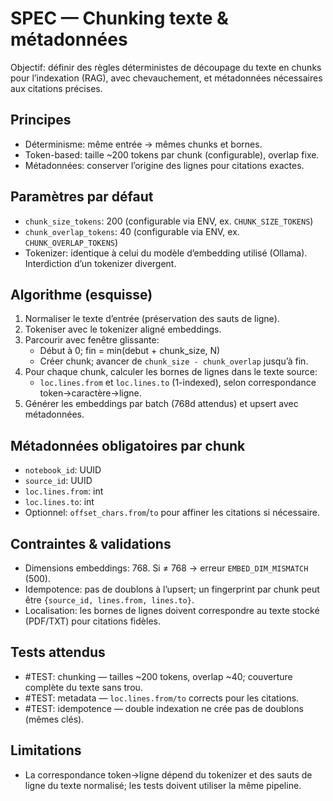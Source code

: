 # SPEC — Chunking texte & métadonnées

Objectif: définir des règles déterministes de découpage du texte en chunks pour l’indexation (RAG), avec chevauchement, et métadonnées nécessaires aux citations précises.

## Principes
- Déterminisme: même entrée → mêmes chunks et bornes.
- Token-based: taille ~200 tokens par chunk (configurable), overlap fixe.
- Métadonnées: conserver l’origine des lignes pour citations exactes.

## Paramètres par défaut
- `chunk_size_tokens`: 200 (configurable via ENV, ex. `CHUNK_SIZE_TOKENS`)
- `chunk_overlap_tokens`: 40 (configurable via ENV, ex. `CHUNK_OVERLAP_TOKENS`)
- Tokenizer: identique à celui du modèle d’embedding utilisé (Ollama). Interdiction d’un tokenizer divergent.

## Algorithme (esquisse)
1) Normaliser le texte d’entrée (préservation des sauts de ligne).
2) Tokeniser avec le tokenizer aligné embeddings.
3) Parcourir avec fenêtre glissante:
   - Début à 0; fin = min(debut + chunk_size, N)
   - Créer chunk; avancer de `chunk_size - chunk_overlap` jusqu’à fin.
4) Pour chaque chunk, calculer les bornes de lignes dans le texte source:
   - `loc.lines.from` et `loc.lines.to` (1-indexed), selon correspondance token→caractère→ligne.
5) Générer les embeddings par batch (768d attendus) et upsert avec métadonnées.

## Métadonnées obligatoires par chunk
- `notebook_id`: UUID
- `source_id`: UUID
- `loc.lines.from`: int
- `loc.lines.to`: int
- Optionnel: `offset_chars.from`/`to` pour affiner les citations si nécessaire.

## Contraintes & validations
- Dimensions embeddings: 768. Si ≠ 768 → erreur `EMBED_DIM_MISMATCH` (500).
- Idempotence: pas de doublons à l’upsert; un fingerprint par chunk peut être `{source_id, lines.from, lines.to}`.
- Localisation: les bornes de lignes doivent correspondre au texte stocké (PDF/TXT) pour citations fidèles.

## Tests attendus
- #TEST: chunking — tailles ~200 tokens, overlap ~40; couverture complète du texte sans trou.
- #TEST: metadata — `loc.lines.from/to` corrects pour les citations.
- #TEST: idempotence — double indexation ne crée pas de doublons (mêmes clés).

## Limitations
- La correspondance token→ligne dépend du tokenizer et des sauts de ligne du texte normalisé; les tests doivent utiliser la même pipeline.

